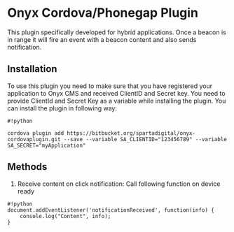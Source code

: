 # **Onyx Cordova/Phonegap Plugin** #

This plugin specifically developed for hybrid applications. Once a beacon is in range it will fire an event with a beacon content and also sends notification.

## **Installation** ##

To use this plugin you need to make sure that you have registered your application to Onyx CMS and received ClientID and Secret key. You need to provide ClientId and Secret Key as a variable while installing the plugin. You can install the plugin in following way:


```
#!python

cordova plugin add https://bitbucket.org/spartadigital/onyx-cordovaplugin.git --save --variable SA_CLIENTID="123456789" --variable SA_SECRET="myApplication"
```
## **Methods** ##

1. Receive content on click notification:
Call following function on device ready

```
#!python
document.addEventListener('notificationReceived', function(info) {
    console.log("Content", info);
}

```